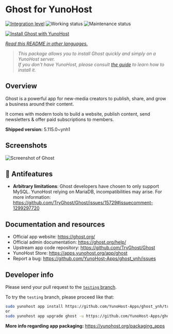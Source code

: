 <!--
N.B.: This README was automatically generated by <https://github.com/YunoHost/apps/tree/master/tools/readme_generator>
It shall NOT be edited by hand.
-->

# Ghost for YunoHost

[![Integration level](https://apps.yunohost.org/badge/integration/ghost)](https://ci-apps.yunohost.org/ci/apps/ghost/)
![Working status](https://apps.yunohost.org/badge/state/ghost)
![Maintenance status](https://apps.yunohost.org/badge/maintained/ghost)

[![Install Ghost with YunoHost](https://install-app.yunohost.org/install-with-yunohost.svg)](https://install-app.yunohost.org/?app=ghost)

*[Read this README in other languages.](./ALL_README.md)*

> *This package allows you to install Ghost quickly and simply on a YunoHost server.*  
> *If you don't have YunoHost, please consult [the guide](https://yunohost.org/install) to learn how to install it.*

## Overview

Ghost is a powerful app for new-media creators to publish, share, and grow a business around their content.

It comes with modern tools to build a website, publish content, send newsletters & offer paid subscriptions to members.


**Shipped version:** 5.115.0~ynh1

## Screenshots

![Screenshot of Ghost](./doc/screenshots/screenshot.png)

## :red_circle: Antifeatures

- **Arbitrary limitations**: Ghost developers have chosen to only support MySQL. YunoHost relying on MariaDB, incompatibilities may arise. For more information: https://github.com/TryGhost/Ghost/issues/15729#issuecomment-1299297720

## Documentation and resources

- Official app website: <https://ghost.org/>
- Official admin documentation: <https://ghost.org/help/>
- Upstream app code repository: <https://github.com/TryGhost/Ghost>
- YunoHost Store: <https://apps.yunohost.org/app/ghost>
- Report a bug: <https://github.com/YunoHost-Apps/ghost_ynh/issues>

## Developer info

Please send your pull request to the [`testing` branch](https://github.com/YunoHost-Apps/ghost_ynh/tree/testing).

To try the `testing` branch, please proceed like that:

```bash
sudo yunohost app install https://github.com/YunoHost-Apps/ghost_ynh/tree/testing --debug
or
sudo yunohost app upgrade ghost -u https://github.com/YunoHost-Apps/ghost_ynh/tree/testing --debug
```

**More info regarding app packaging:** <https://yunohost.org/packaging_apps>
